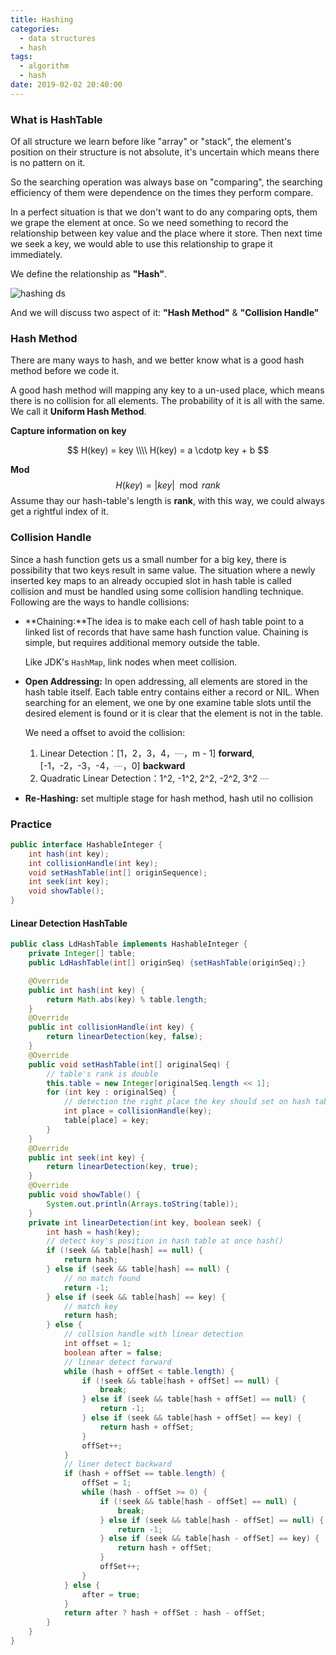 ```yaml
---
title: Hashing
categories:
  - data structures
  - hash
tags:
  - algorithm
  - hash
date: 2019-02-02 20:40:00
---
```




### What is HashTable

Of all structure we learn before like "array" or "stack", the element's position on their structure is not absolute, it's uncertain which means there is no pattern on it.  

So the searching operation was always base on "comparing",  the searching efficiency of them were dependence on the times they perform compare.

In a perfect situation is that we don't want to do any comparing opts, them we grape the element at once. So we need something to record the relationship between key value and the place where it store. Then next time we seek a key, we would able to use this relationship to grape it immediately.

We define the relationship as **"Hash"**.

![hashing ds](https://www.geeksforgeeks.org/wp-content/uploads/HashingDataStructure-min-768x384.png)

And we will discuss two aspect of it: **"Hash Method"** & **"Collision Handle"**

### Hash Method

There are many ways to hash, and we better know what is a good hash method before we code it.

A good hash method will mapping any key to a un-used place, which means there is no collision for all elements. The probability of it is all with the same. We call it **Uniform Hash Method**.

**Capture information on key**

$$
H(key) = key \\\\ H(key) = a \cdotp key + b
$$

**Mod**
$$
H(key) = | key|\mod rank
$$
Assume thay our hash-table's length is **rank**, with this way, we could always get a rightful index of it.

### Collision Handle

Since a hash function gets us a small number for a big key, there is possibility that two keys result in same value. The situation where a newly inserted key maps to an already occupied slot in hash table is called collision and must be handled using some collision handling technique. Following are the ways to handle collisions:

- **Chaining:**The idea is to make each cell of hash table point to a linked list of records that have same hash function value. Chaining is simple, but requires additional memory outside the table.

    Like JDK's `HashMap`, link nodes when meet collision.

- **Open Addressing:** In open addressing, all elements are stored in the hash table itself. Each table entry contains either a record or NIL. When searching for an element, we one by one examine table slots until the desired element is found or it is clear that the element is not in the table.

    We need a offset to avoid the collision:

    1. Linear Detection：[1，2，3，4，┈，m - 1] **forward**, [-1，-2，-3，-4，┈，0] **backward**
    2. Quadratic Linear Detection：1^2, -1^2, 2^2, -2^2, 3^2 ┈

- **Re-Hashing:** set multiple stage for hash method, hash util no collision

### Practice

```java
public interface HashableInteger {
    int hash(int key);
    int collisionHandle(int key);
    void setHashTable(int[] originSequence);
    int seek(int key);
    void showTable();
}
```

#### Linear Detection HashTable

```java
public class LdHashTable implements HashableInteger {
    private Integer[] table;
    public LdHashTable(int[] originSeq) {setHashTable(originSeq);}

    @Override
    public int hash(int key) {
        return Math.abs(key) % table.length;
    }
    @Override
    public int collisionHandle(int key) {
        return linearDetection(key, false);
    }
    @Override
    public void setHashTable(int[] originalSeq) {
        // table's rank is double
        this.table = new Integer[originalSeq.length << 1];
        for (int key : originalSeq) {
            // detection the right place the key should set on hash table
            int place = collisionHandle(key);
            table[place] = key;
        }
    }
    @Override
    public int seek(int key) {
        return linearDetection(key, true);
    }
    @Override
    public void showTable() {
        System.out.println(Arrays.toString(table));
    }
    private int linearDetection(int key, boolean seek) {
        int hash = hash(key);
        // detect key's position in hash table at once hash()
        if (!seek && table[hash] == null) {
            return hash;
        } else if (seek && table[hash] == null) {
            // no match found
            return -1;
        } else if (seek && table[hash] == key) {
            // match key
            return hash;
        } else {
			// collsion handle with linear detection
            int offset = 1;
            boolean after = false;
			// linear detect forward
            while (hash + offSet < table.length) {
                if (!seek && table[hash + offSet] == null) {
                    break;
                } else if (seek && table[hash + offSet] == null) {
                    return -1;
                } else if (seek && table[hash + offSet] == key) {
                    return hash + offSet;
                }
                offSet++;
            }
            // liner detect backward
            if (hash + offSet == table.length) {
                offSet = 1;
                while (hash - offSet >= 0) {
                    if (!seek && table[hash - offSet] == null) {
                        break;
                    } else if (seek && table[hash - offSet] == null) {
                        return -1;
                    } else if (seek && table[hash - offSet] == key) {
                        return hash + offSet;
                    }
                    offSet++;
                }
            } else {
                after = true;
            }
            return after ? hash + offSet : hash - offSet;
        }
    }
}
```